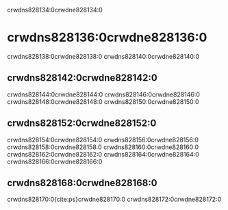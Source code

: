 crwdns828134:0crwdne828134:0
# crwdns828136:0crwdne828136:0

crwdns828138:0crwdne828138:0 crwdns828140:0crwdne828140:0

## crwdns828142:0crwdne828142:0

crwdns828144:0crwdne828144:0 crwdns828146:0crwdne828146:0 crwdns828148:0crwdne828148:0 crwdns828150:0crwdne828150:0

## crwdns828152:0crwdne828152:0

crwdns828154:0crwdne828154:0 crwdns828156:0crwdne828156:0 crwdns828158:0crwdne828158:0 crwdns828160:0crwdne828160:0 crwdns828162:0crwdne828162:0 crwdns828164:0crwdne828164:0 crwdns828166:0crwdne828166:0

## crwdns828168:0crwdne828168:0

crwdns828170:0{cite:ps}crwdne828170:0 crwdns828172:0crwdne828172:0
